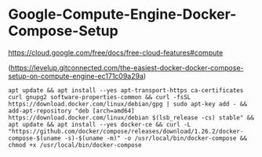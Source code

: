 # Google-Compute-Engine-Docker-Compose-Setup

https://cloud.google.com/free/docs/free-cloud-features#compute

(https://levelup.gitconnected.com/the-easiest-docker-docker-compose-setup-on-compute-engine-ec171c09a29a)
```
apt update && apt install --yes apt-transport-https ca-certificates curl gnupg2 software-properties-common && curl -fsSL https://download.docker.com/linux/debian/gpg | sudo apt-key add - && add-apt-repository "deb [arch=amd64] https://download.docker.com/linux/debian $(lsb_release -cs) stable" && apt update && apt install --yes docker-ce && curl -L "https://github.com/docker/compose/releases/download/1.26.2/docker-compose-$(uname -s)-$(uname -m)" -o /usr/local/bin/docker-compose && chmod +x /usr/local/bin/docker-compose
```
